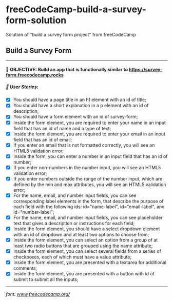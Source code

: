 # freeCodeCamp-build-a-survey-form-solution
Solution of "build a survey form project" from freeCodeCamp

## Build a Survey Form
----
#### 🎯 **OBJECTIVE:** Build an app that is functionally similar to https://survey-form.freecodecamp.rocks

##### 📕 **User Stories:**

 - [x] You should have a page title in an h1 element with an id of title;
 - [x] You should have a short explanation in a p element with an id of description;
 - [x] You should have a form element with an id of survey-form;
 - [x] Inside the form element, you are required to enter your name in an input field that has an id of name and a type of text;
 - [x] Inside the form element, you are required to enter your email in an input field that has an id of email;
 - [x] If you enter an email that is not formatted correctly, you will see an HTML5 validation error;
 - [x] Inside the form, you can enter a number in an input field that has an id of number;
 - [x] If you enter non-numbers in the number input, you will see an HTML5 validation error;
 - [x] If you enter numbers outside the range of the number input, which are defined by the min and max attributes, you will see an HTML5 validation error;
 - [x] For the name, email, and number input fields, you can see corresponding label elements in the form, that describe the purpose of each field with the following ids: id="name-label", id="email-label", and id="number-label";
 - [x] For the name, email, and number input fields, you can see placeholder text that gives a description or instructions for each field;
 - [x] Inside the form element, you should have a select dropdown element with an id of dropdown and at least two options to choose from;
 - [x] Inside the form element, you can select an option from a group of at least two radio buttons that are grouped using the name attribute;
 - [x] Inside the form element, you can select several fields from a series of checkboxes, each of which must have a value attribute;
 - [x] Inside the form element, you are presented with a textarea for additional comments;
 - [x] Inside the form element, you are presented with a button with id of submit to submit all the inputs;

----
*font: www.freecodecamp.org/*
